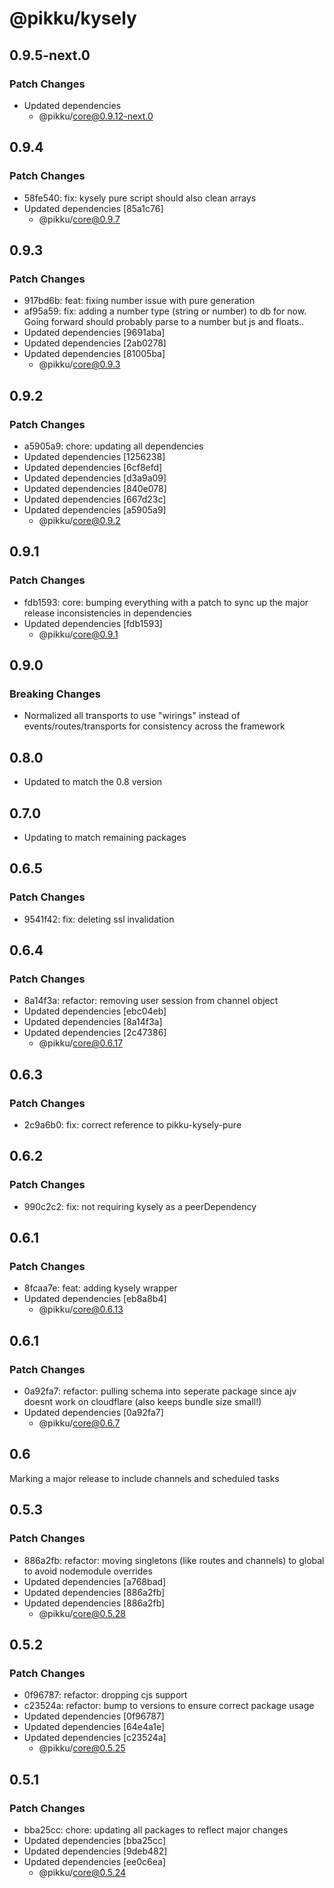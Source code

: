 # @pikku/kysely

## 0.9.5-next.0

### Patch Changes

- Updated dependencies
  - @pikku/core@0.9.12-next.0

## 0.9.4

### Patch Changes

- 58fe540: fix: kysely pure script should also clean arrays
- Updated dependencies [85a1c76]
  - @pikku/core@0.9.7

## 0.9.3

### Patch Changes

- 917bd6b: feat: fixing number issue with pure generation
- af95a59: fix: adding a number type (string or number) to db for now. Going forward should probably parse to a number but js and floats..
- Updated dependencies [9691aba]
- Updated dependencies [2ab0278]
- Updated dependencies [81005ba]
  - @pikku/core@0.9.3

## 0.9.2

### Patch Changes

- a5905a9: chore: updating all dependencies
- Updated dependencies [1256238]
- Updated dependencies [6cf8efd]
- Updated dependencies [d3a9a09]
- Updated dependencies [840e078]
- Updated dependencies [667d23c]
- Updated dependencies [a5905a9]
  - @pikku/core@0.9.2

## 0.9.1

### Patch Changes

- fdb1593: core: bumping everything with a patch to sync up the major release inconsistencies in dependencies
- Updated dependencies [fdb1593]
  - @pikku/core@0.9.1

## 0.9.0

### Breaking Changes

- Normalized all transports to use "wirings" instead of events/routes/transports for consistency across the framework

## 0.8.0

- Updated to match the 0.8 version

## 0.7.0

- Updating to match remaining packages

## 0.6.5

### Patch Changes

- 9541f42: fix: deleting ssl invalidation

## 0.6.4

### Patch Changes

- 8a14f3a: refactor: removing user session from channel object
- Updated dependencies [ebc04eb]
- Updated dependencies [8a14f3a]
- Updated dependencies [2c47386]
  - @pikku/core@0.6.17

## 0.6.3

### Patch Changes

- 2c9a6b0: fix: correct reference to pikku-kysely-pure

## 0.6.2

### Patch Changes

- 990c2c2: fix: not requiring kysely as a peerDependency

## 0.6.1

### Patch Changes

- 8fcaa7e: feat: adding kysely wrapper
- Updated dependencies [eb8a8b4]
  - @pikku/core@0.6.13

## 0.6.1

### Patch Changes

- 0a92fa7: refactor: pulling schema into seperate package since ajv doesnt work on cloudflare (also keeps bundle size small!)
- Updated dependencies [0a92fa7]
  - @pikku/core@0.6.7

## 0.6

Marking a major release to include channels and scheduled tasks

## 0.5.3

### Patch Changes

- 886a2fb: refactor: moving singletons (like routes and channels) to global to avoid nodemodule overrides
- Updated dependencies [a768bad]
- Updated dependencies [886a2fb]
- Updated dependencies [886a2fb]
  - @pikku/core@0.5.28

## 0.5.2

### Patch Changes

- 0f96787: refactor: dropping cjs support
- c23524a: refactor: bump to versions to ensure correct package usage
- Updated dependencies [0f96787]
- Updated dependencies [64e4a1e]
- Updated dependencies [c23524a]
  - @pikku/core@0.5.25

## 0.5.1

### Patch Changes

- bba25cc: chore: updating all packages to reflect major changes
- Updated dependencies [bba25cc]
- Updated dependencies [9deb482]
- Updated dependencies [ee0c6ea]
  - @pikku/core@0.5.24

